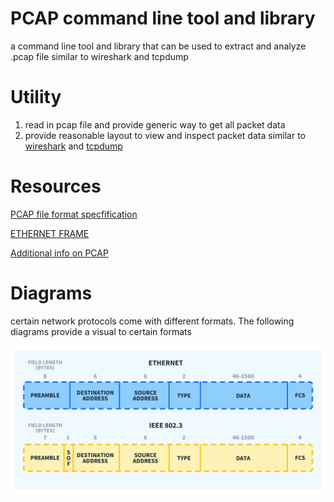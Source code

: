 # PCAP command line tool and library 

a command line tool and library that can be used to extract and analyze .pcap file similar to wireshark and tcpdump

# Utility

1. read in pcap file and provide generic way to get all packet data 
2. provide reasonable layout to view and inspect packet data similar to [wireshark](https://www.wireshark.org/) and [tcpdump](https://www.tcpdump.org/)




# Resources

[PCAP file format specfification](https://www.ietf.org/archive/id/draft-gharris-opsawg-pcap-01.html)

[ETHERNET FRAME](https://en.wikipedia.org/wiki/Ethernet_frame)

[Additional info on PCAP](https://www.netresec.com/?page=Blog&month=2022-10&post=What-is-a-PCAP-file)


# Diagrams

certain network protocols come with different formats. The following diagrams provide a visual to certain formats

![IEEE 802.3](./assets/What-is-Ethernet-Frame-Format-Diagram.jpg)